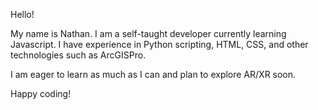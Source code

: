 Hello! 

My name is Nathan. I am a self-taught developer currently learning Javascript. I have experience in Python scripting, HTML, CSS, and other technologies such as ArcGISPro.

I am eager to learn as much as I can and plan to explore AR/XR soon.

Happy coding!
